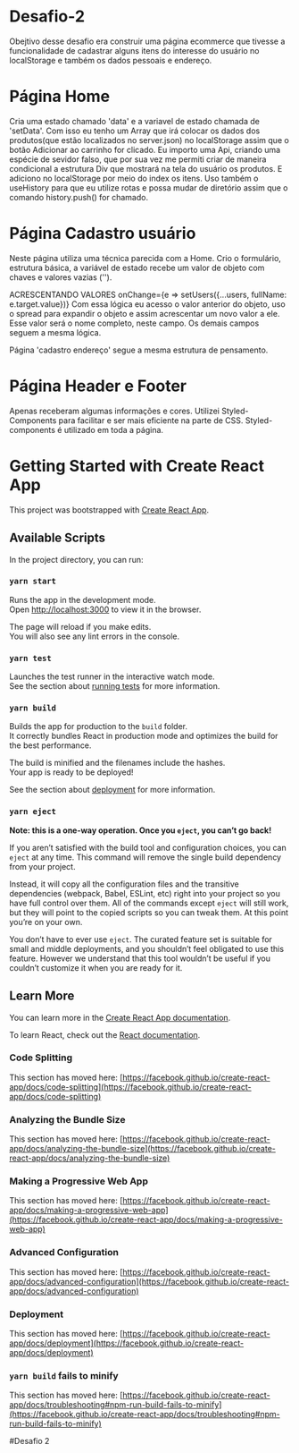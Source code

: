# Desafio-2
Obejtivo desse desafio era construir uma página ecommerce que tivesse a funcionalidade de cadastrar alguns itens do interesse do usuário no localStorage e também os dados pessoais e endereço.

# Página Home
Cria uma estado chamado 'data' e a variavel de estado chamada de 'setData'. Com isso eu tenho um Array que irá colocar os dados dos produtos(que estão localizados no server.json) no localStorage assim que o botão Adicionar ao carrinho for clicado.
Eu importo uma Api, criando uma espécie de sevidor falso, que por sua vez me permiti criar de maneira condicional a estrutura Div que mostrará na tela do usuário os produtos. 
E adiciono no localStorage por meio do index os itens.
Uso também o useHistory para que eu utilize rotas e possa mudar de diretório assim que o comando history.push() for chamado.

# Página Cadastro usuário
Neste página utiliza uma técnica parecida com a Home. Crio o formulário, estrutura básica, a variável de estado recebe um valor de objeto com chaves e valores vazias (''). 

ACRESCENTANDO VALORES
onChange={e => setUsers({...users, fullName: e.target.value})} 
Com essa lógica eu acesso o valor anterior do objeto, uso o spread para expandir o objeto e assim acrescentar um novo valor a ele. Esse valor será o nome completo, neste campo. Os demais campos seguem a mesma lógica.

Página 'cadastro endereço' segue a mesma estrutura de pensamento.

# Página Header e Footer
Apenas receberam algumas informações e cores. Utilizei Styled-Components para facilitar e ser mais eficiente na parte de CSS.
Styled-components é utilizado em toda a página.

# Getting Started with Create React App

This project was bootstrapped with [Create React App](https://github.com/facebook/create-react-app).

## Available Scripts

In the project directory, you can run:

### `yarn start`

Runs the app in the development mode.\
Open [http://localhost:3000](http://localhost:3000) to view it in the browser.

The page will reload if you make edits.\
You will also see any lint errors in the console.

### `yarn test`

Launches the test runner in the interactive watch mode.\
See the section about [running tests](https://facebook.github.io/create-react-app/docs/running-tests) for more information.

### `yarn build`

Builds the app for production to the `build` folder.\
It correctly bundles React in production mode and optimizes the build for the best performance.

The build is minified and the filenames include the hashes.\
Your app is ready to be deployed!

See the section about [deployment](https://facebook.github.io/create-react-app/docs/deployment) for more information.

### `yarn eject`

**Note: this is a one-way operation. Once you `eject`, you can’t go back!**

If you aren’t satisfied with the build tool and configuration choices, you can `eject` at any time. This command will remove the single build dependency from your project.

Instead, it will copy all the configuration files and the transitive dependencies (webpack, Babel, ESLint, etc) right into your project so you have full control over them. All of the commands except `eject` will still work, but they will point to the copied scripts so you can tweak them. At this point you’re on your own.

You don’t have to ever use `eject`. The curated feature set is suitable for small and middle deployments, and you shouldn’t feel obligated to use this feature. However we understand that this tool wouldn’t be useful if you couldn’t customize it when you are ready for it.

## Learn More

You can learn more in the [Create React App documentation](https://facebook.github.io/create-react-app/docs/getting-started).

To learn React, check out the [React documentation](https://reactjs.org/).

### Code Splitting

This section has moved here: [https://facebook.github.io/create-react-app/docs/code-splitting](https://facebook.github.io/create-react-app/docs/code-splitting)

### Analyzing the Bundle Size

This section has moved here: [https://facebook.github.io/create-react-app/docs/analyzing-the-bundle-size](https://facebook.github.io/create-react-app/docs/analyzing-the-bundle-size)

### Making a Progressive Web App

This section has moved here: [https://facebook.github.io/create-react-app/docs/making-a-progressive-web-app](https://facebook.github.io/create-react-app/docs/making-a-progressive-web-app)

### Advanced Configuration

This section has moved here: [https://facebook.github.io/create-react-app/docs/advanced-configuration](https://facebook.github.io/create-react-app/docs/advanced-configuration)

### Deployment

This section has moved here: [https://facebook.github.io/create-react-app/docs/deployment](https://facebook.github.io/create-react-app/docs/deployment)

### `yarn build` fails to minify

This section has moved here: [https://facebook.github.io/create-react-app/docs/troubleshooting#npm-run-build-fails-to-minify](https://facebook.github.io/create-react-app/docs/troubleshooting#npm-run-build-fails-to-minify)

#Desafio 2